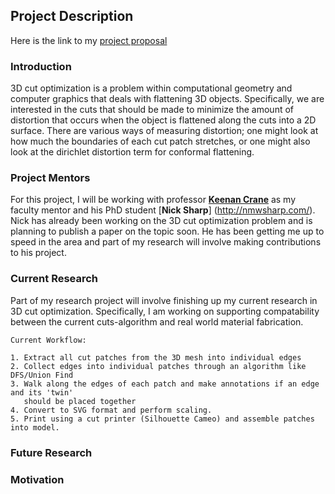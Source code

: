 ## Project Description

Here is the link to my [project proposal](https://www.jasom.com)

### Introduction

3D cut optimization is a problem within computational geometry and computer graphics that deals with flattening 3D objects. Specifically, we are interested in the cuts that should be made to minimize the amount of distortion that occurs when the object is flattened along the cuts into a 2D surface. There are various ways of measuring distortion; one might look at how much the boundaries of each cut patch stretches, or one might also look at the dirichlet distortion term for conformal flattening.

### Project Mentors

For this project, I will be working with professor [**Keenan Crane**](https://www.cs.cmu.edu/~kmcrane/) as my faculty mentor and his PhD student [**Nick Sharp**] (http://nmwsharp.com/). Nick has already been working on the 3D cut optimization problem and is planning to publish a paper on the topic soon. He has been getting me up to speed in the area and part of my research will involve making contributions to his project.

### Current Research

Part of my research project will involve finishing up my current research in 3D cut optimization. Specifically, I am working on supporting compatability between the current cuts-algorithm and real world material fabrication.

```
Current Workflow:

1. Extract all cut patches from the 3D mesh into individual edges
2. Collect edges into individual patches through an algorithm like DFS/Union Find
3. Walk along the edges of each patch and make annotations if an edge and its 'twin' 
   should be placed together
4. Convert to SVG format and perform scaling.
5. Print using a cut printer (Silhouette Cameo) and assemble patches into model.
```

### Future Research

### Motivation
